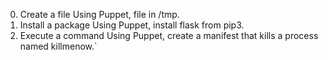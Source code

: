 0. Create a file
	Using Puppet, file in /tmp.
1. Install a package
	Using Puppet, install flask from pip3.
2. Execute a command
	Using Puppet, create a manifest that kills a process named killmenow.`
